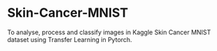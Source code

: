 # Skin-Cancer-MNIST
To analyse, process and classify images in Kaggle Skin Cancer MNIST dataset using Transfer Learning in Pytorch.
